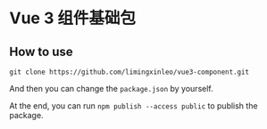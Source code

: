 # Vue 3 组件基础包

## How to use

```shell
git clone https://github.com/limingxinleo/vue3-component.git
```

And then you can change the `package.json` by yourself.

At the end, you can run `npm publish --access public` to publish the package.